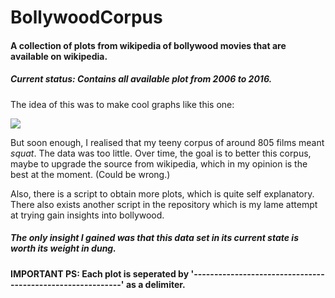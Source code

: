 # BollywoodCorpus
#### A collection of plots from wikipedia of bollywood movies that are available on wikipedia.

##### Current status: Contains all available plot from 2006 to 2016.

The idea of this was to make cool graphs like this one:

<img src="https://i.redd.it/u22t2fz3j5uy.png">

But soon enough, I realised that my teeny corpus of around 805 films meant _squat_.
 The data was too little. Over time, the goal is to better this corpus, maybe to upgrade the source from wikipedia,
which in my opinion is the best at the moment. (Could be wrong.)

Also, there is a script to obtain more plots, which is quite self explanatory. There also exists another 
script in the repository which is my lame attempt at trying gain insights into bollywood. 

##### The only insight I gained was that this data set in its current state is worth its weight in dung.



#### IMPORTANT PS: Each plot is seperated by '-----------------------------------------------------------' as a delimiter.
